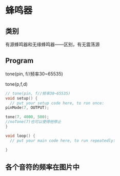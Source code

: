# 蜂鸣器

## 类别

有源蜂鸣器和无缘蜂鸣器——区别，有无震荡源

## Program

tone(pin, f//频率30~65535)

tone(p,f,d)

```C++
// tone(pin, f//频率30~65535)
void setup() {
  // put your setup code here, to run once:
pinMode(7, OUTPUT);

tone(7, 4000, 500);
//noTone(7)也可以使得他停止 
}

void loop() {
  // put your main code here, to run repeatedly:

}
```

## 各个音符的频率在图片中





​	